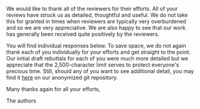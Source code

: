 We would like to thank all of the reviewers for their efforts. All of your reviews have struck us as detailed, thoughtful and useful. We do not take this for granted in times when reviewers are typically very overburdened and so we are very appreciative. We are also happy to see that our work has generally been received quite positively by the reviewers.

You will find individual responses below. To save space, we do not again thank each of you individually for your efforts and get straight to the point. Our initial draft rebuttals for each of you were much more detailed but we appreciate that the 2,500-character limit serves to protect everyone's precious time. Still, should any of you want to see additional detail, you may find it [here]() on our anonymized git repository. 

Many thanks again for all your efforts,

The authors
